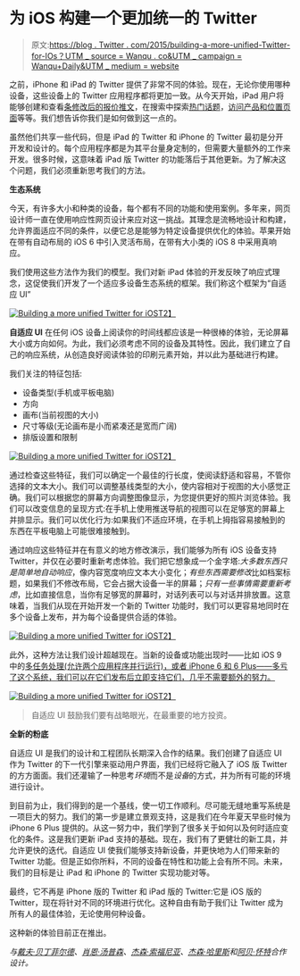 # 为 iOS 构建一个更加统一的 Twitter

> 原文:[https://blog . Twitter . com/2015/building-a-more-unified-Twitter-for-IOs？UTM _ source = Wanqu . co&UTM _ campaign = Wanqu+Daily&UTM _ medium = website](https://blog.twitter.com/2015/building-a-more-unified-twitter-for-ios?utm_source=wanqu.co&utm_campaign=Wanqu+Daily&utm_medium=website)

之前，iPhone 和 iPad 的 Twitter 提供了非常不同的体验。现在，无论你使用哪种设备，这些设备上的 Twitter 应用程序都将更加一致。从今天开始，iPad 用户将能够创建和查看[条修改后的报价推文](https://twitter.com/twitter/status/585225218093932544)，在搜索中探索[热门话题](https://blog.twitter.com/2015/updating-trends-on-mobile)，[访问产品和位置页面](https://blog.twitter.com/2015/testing-new-ways-to-make-it-easier-to-discover-products-and-places)等等。我们想告诉你我们是如何做到这一点的。

虽然他们共享一些代码，但是 iPad 的 Twitter 和 iPhone 的 Twitter 最初是分开开发和设计的。每个应用程序都是为其平台量身定制的，但需要大量额外的工作来开发。很多时候，这意味着 iPad 版 Twitter 的功能落后于其他更新。为了解决这个问题，我们必须重新思考我们的方法。

**生态系统**

今天，有许多大小和种类的设备，每个都有不同的功能和使用案例。多年来，网页设计师一直在使用响应性网页设计来应对这一挑战。其理念是流畅地设计和构建，允许界面适应不同的条件，以便它总是能够为特定设备提供优化的体验。苹果开始在带有自动布局的 iOS 6 中引入灵活布局，在带有大小类的 iOS 8 中采用真响应。

我们使用这些方法作为我们的模型。我们对新 iPad 体验的开发反映了响应式理念，这促使我们开发了一个适应多设备生态系统的框架。我们称这个框架为“自适应 UI”

[![Building a more unified Twitter for iOS](../Images/409e18d89ebd05c99dee3ccf987881bd.png)T2】](https://g.twimg.com/blog/blog/image/image_1_3.png)

**自适应 UI**
在任何 iOS 设备上阅读你的时间线都应该是一种很棒的体验，无论屏幕大小或方向如何。为此，我们必须考虑不同的设备及其特性。因此，我们建立了自己的响应系统，从创造良好阅读体验的印刷元素开始，并以此为基础进行构建。

我们关注的特征包括:

*   设备类型(手机或平板电脑)
*   方向
*   画布(当前视图的大小)
*   尺寸等级(无论画布是小而紧凑还是宽而广阔)
*   排版设置和限制

[![Building a more unified Twitter for iOS](../Images/9c0ad25a661d94550ba17edc0e12fa36.png)T2】](https://g.twimg.com/blog/blog/image/image_2_1.png)

通过检查这些特征，我们可以确定一个最佳的行长度，使阅读舒适和容易，不管你选择的文本大小。我们可以调整基线类型的大小，使内容相对于视图的大小感觉正确。我们可以根据您的屏幕方向调整图像显示，为您提供更好的照片浏览体验。我们可以改变信息的呈现方式:在手机上使用推送导航的视图可以在足够宽的屏幕上并排显示。我们可以优化行为:如果我们不适应环境，在手机上拇指容易接触到的东西在平板电脑上可能很难接触到。

通过响应这些特征并在有意义的地方修改演示，我们能够为所有 iOS 设备支持 Twitter，并仅在必要时重新考虑体验。我们把它想象成一个金字塔:*大多数东西只是简单地自动响应*，像内容宽度响应文本大小变化；*有些东西需要修改*比如档案标题，如果我们不修改布局，它会占据大设备一半的屏幕；*只有一些事情需要重新考虑*，比如直接信息，当你有足够宽的屏幕时，对话列表可以与对话并排放置。这意味着，当我们从现在开始开发一个新的 Twitter 功能时，我们可以更容易地同时在多个设备上发布，并为每个设备提供合适的体验。

[![Building a more unified Twitter for iOS](../Images/c05a3f3bf56190601a5034e3bff6d373.png)T2】](https://g.twimg.com/blog/blog/image/image_4_0.png)

此外，这种方法让我们设计超越现在。当新的设备或功能出现时——比如 iOS 9 中的[多任务处理(允许两个应用程序并行运行)，或者 iPhone 6 和 6 Plus——多亏了这个系统，我们可以在它们发布后立即支持它们，几乎不需要额外的努力。](https://developer.apple.com/ios/pre-release/)

[![Building a more unified Twitter for iOS](../Images/e4c775feb65ac0e9496bb1253df411d7.png)T2】](https://g.twimg.com/blog/blog/image/image_3_0.png)

> 自适应 UI 鼓励我们要有战略眼光，在最重要的地方投资。

**全新的粉底**

自适应 UI 是我们的设计和工程团队长期深入合作的结果。我们创建了自适应 UI 作为 Twitter 的下一代引擎来驱动用户界面，我们已经将它融入了 iOS 版 Twitter 的方方面面。我们还灌输了一种思考*环境*而不是*设备*的方式，并为所有可能的环境进行设计。

到目前为止，我们得到的是一个基线，使一切工作顺利。尽可能无缝地重写系统是一项巨大的努力。我们的第一步是建立景观支持，这是我们在今年夏天早些时候为 iPhone 6 Plus 提供的。从这一努力中，我们学到了很多关于如何以及何时适应变化的条件。这是我们更新 iPad 支持的基础。现在，我们有了更健壮的新工具，并允许更快的迭代。自适应 UI 使我们能够支持新设备，并更快地为人们带来新的 Twitter 功能。但是正如你所料，不同的设备在特性和功能上会有所不同。未来，我们的目标是让 iPad 和 iPhone 的 Twitter 实现功能对等。

最终，它不再是 iPhone 版的 Twitter 和 iPad 版的 Twitter:它是 iOS 版的 Twitter，现在将针对不同的环境进行优化。这种自由有助于我们让 Twitter 成为所有人的最佳体验，无论使用何种设备。

这种新的体验目前正在推出。

*与[戴夫·贝丁菲尔德](https://twitter.com/dbedingfield)、[肖恩·汤普森](https://twitter.com/cyanhex)、[杰森·索福尼亚](https://twitter.com/sofo)、[杰森·哈里斯](https://twitter.com/smeger)和[阿贝·怀特](https://twitter.com/aabewhite)合作设计。*